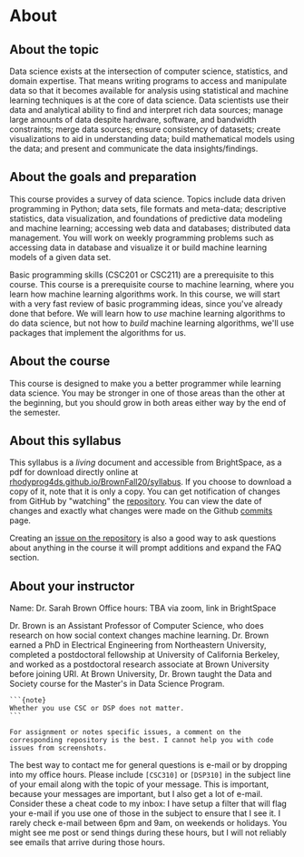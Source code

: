 # About

## About the topic 

Data science exists at the intersection of computer science, statistics, and domain expertise. That means writing programs to access and manipulate data so that it becomes
available for analysis using statistical and machine learning techniques is at the core of
data science. Data scientists use their data and analytical ability to find and interpret rich
data sources; manage large amounts of data despite hardware, software, and bandwidth
constraints; merge data sources; ensure consistency of datasets; create visualizations to
aid in understanding data; build mathematical models using the data; and present and
communicate the data insights/findings.

## About the goals and preparation
This course provides a survey of data science. Topics include data driven programming
in Python; data sets, file formats and meta-data; descriptive statistics, data visualization,
and foundations of predictive data modeling and machine learning; accessing web data
and databases; distributed data management. You will work on weekly
programming problems such as accessing data in database and visualize it or build
machine learning models of a given data set.


Basic programming skills (CSC201 or CSC211) are a prerequisite to this course. This course is a prerequisite course to machine learning, where you learn how machine learning algorithms work. In this course, we will start with a very fast review of basic programming ideas, since you've already done that before. We will learn how to *use* machine learning algorithms to do data science, but not how to *build* machine learning algorithms, we'll use packages that implement the algorithms for us.

## About the course 

This course is designed to make you a better programmer while learning data science.  You may be stronger in one of those areas than the other at the beginning, but you should grow in both areas either way by the end of the semester.  



<!-- 
## About this semester
This semester is a lot of new things for all of us. This course will be completely online all semester, so we will get to use a single instructional format all semester, including when all campus activities move remote after Thanksgiving. I recognize that those last two weeks of the semester may change your obligations with siblings, parents, work, etc. In light of that, we will cover all of the most important topics and you will have the opportunity to achieve all of the course learning outcomes before Thanksgiving. The material in the last two weeks of the semester will be more advanced, likely interesting and definitely useful material, but if your ability to participate in class is less at that time, it will not hurt your grade.
if after that break the change in circumstance allows you to focus less on coursework that will not hurt your grade. -->


## About this syllabus

This syllabus is a *living*  document and accessible from BrightSpace, as a pdf for download directly online at [rhodyprog4ds.github.io/BrownFall20/syllabus](https://rhodyprog4ds.github.io/BrownSpring23/syllabus/). If you choose to download a copy of it, note that it is only a copy. You can get notification of changes from GitHub by "watching" the [repository](https://github.com/rhodyprog4ds/BrownSpring23). You can view the date of changes and exactly what changes were made on the Github [commits](https://github.com/rhodyprog4ds/BrownSpring23/commits/main) page.

Creating an [issue on the repository](https://github.com/rhodyprog4ds/BrownSpring23/issues) is also a good way to ask questions about anything in the course it will prompt additions and expand the FAQ section.


## About your instructor

Name: Dr. Sarah Brown
Office hours:  TBA via zoom, link in BrightSpace


Dr. Brown is an Assistant Professor of Computer Science, who does research on how social context changes machine learning. Dr. Brown earned a PhD in Electrical Engineering from Northeastern University, completed a postdoctoral fellowship at University of California Berkeley, and worked as a postdoctoral research associate at Brown University before joining URI. At Brown University, Dr. Brown taught the Data and Society course for the Master's in Data Science Program.

````{margin}
```{note}
Whether you use CSC or DSP does not matter.  
```
````
```{important}
For assignment or notes specific issues, a comment on the corresponding repository is the best. I cannot help you with code issues from screenshots. 
```
The best way to contact me for general questions is e-mail or by dropping into my office hours. Please include `[CSC310]` or `[DSP310]` in the subject line of your email along with the topic of your message. This is important, because your messages are important, but I also get a lot of e-mail. Consider these a cheat code to my inbox: I have setup a filter that will flag your e-mail if you use one of those in the subject to ensure that I see it. I rarely check e-mail between 6pm and 9am, on weekends or holidays. You might see me post or send things during these hours, but I will not reliably see emails that arrive during those hours.  


<!-- ### About online interactions -->
